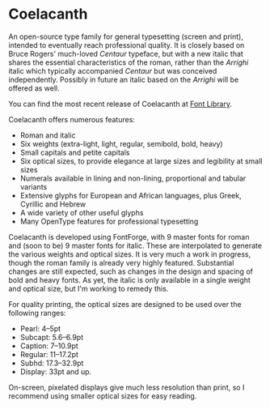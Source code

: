 # Coelacanth

An open-source type family for general typesetting (screen and print), intended to eventually reach professional quality.
It is closely based on Bruce Rogers' much-loved _Centaur_ typeface, but with a new italic that shares the essential characteristics of the roman, rather than the _Arrighi_ italic
which typically accompanied _Centaur_ but was conceived independently. Possibly in future an italic based on the _Arrighi_ will be offered as well.

You can find the most recent release of Coelacanth at [Font Library](https://fontlibrary.org/en/font/coelacanth).

Coelacanth offers numerous features:
- Roman and italic
- Six weights (extra-light, light, regular, semibold, bold, heavy)
- Small capitals and petite capitals
- Six optical sizes, to provide elegance at large sizes and legibility at small sizes
- Numerals available in lining and non-lining, proportional and tabular variants
- Extensive glyphs for European and African languages, plus Greek, Cyrillic and Hebrew
- A wide variety of other useful glyphs
- Many OpenType features for professional typesetting

Coelacanth is developed using FontForge, with 9 master fonts for roman and (soon to be) 9 master fonts for italic. These are interpolated to generate
the various weights and optical sizes. It is very much a work in progress, though the roman family is already very highly featured.
Substantial changes are still expected, such as changes in the design and spacing of bold and heavy fonts. As yet, the italic is only available
in a single weight and optical size, but I'm working to remedy this.

For quality printing, the optical sizes are designed to be used over the following ranges:
- Pearl: 4–5pt
- Subcapt: 5.6–6.9pt
- Caption: 7–10.9pt
- Regular: 11–17.2pt
- Subhd: 17.3–32.9pt
- Display: 33pt and up.

On-screen, pixelated displays give much less resolution than print, so I recommend using smaller optical sizes for easy reading.
